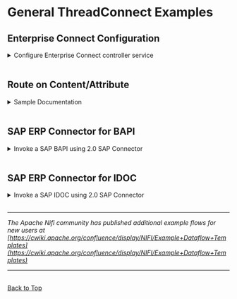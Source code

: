 # General ThreadConnect Examples

## Enterprise Connect Configuration
<details><summary>Configure Enterprise Connect controller service</summary>

<br/>
No content at this time.

</details>
<br/>

<!-- -------------------------------------------------------- -->

## Route on Content/Attribute
<details><summary>Sample Documentation</summary>
This flow contains an example of routing a flowfile to a path based on text within the content of that FlowFile. This flow also contains an example of routing a flowfile to a path based on a value contained within some specific attribute.

One example which can highlight the use of both the RouteOnContent and RouteOnAttribute processors is routing of a flowfile based on an incoming HTTP request.

* RouteOnContent processor could route the flowfile to some destination based on the body of the HTTP request
* RouteOnAttribute processor could route the flowfile to some destination based on type of incoming HTTP request. This processor would route the flowfile based on the value of attribute http.method

</details>
<br/>

<!-- -------------------------------------------------------- -->

## SAP ERP Connector for BAPI
<details><summary>Invoke a SAP BAPI using 2.0 SAP Connector</summary>

<br/>
No content at this time.

</details>
<br/>

<!-- -------------------------------------------------------- -->

## SAP ERP Connector for IDOC
<details><summary>Invoke a SAP IDOC using 2.0 SAP Connector</summary>

<br/>
No content at this time.

</details>
<br/>
<hr/>

<!-- -------------------------------------------------------- -->

_The Apache Nifi community has published additional example flows for new users at [https://cwiki.apache.org/confluence/display/NIFI/Example+Dataflow+Templates](https://cwiki.apache.org/confluence/display/NIFI/Example+Dataflow+Templates)_

<!-- -------------------------------------------------------- -->

<hr/>
<br/>
<a href="#top">Back to Top</a>